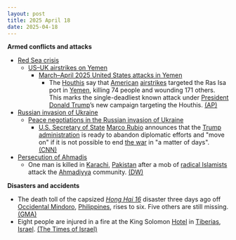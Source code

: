 ```yaml
---
layout: post
title: 2025 April 18
date: 2025-04-18
---
```



**Armed conflicts and attacks**

* [Red Sea crisis](https://en.wikipedia.org/wiki/Red_Sea_crisis "Red Sea crisis")
  + [US–UK airstrikes on Yemen](https://en.wikipedia.org/wiki/US%E2%80%93UK_airstrikes_on_Yemen "US–UK airstrikes on Yemen")
    - [March–April 2025 United States attacks in Yemen](https://en.wikipedia.org/wiki/March%E2%80%93April_2025_United_States_attacks_in_Yemen "March–April 2025 United States attacks in Yemen")
      * The [Houthis](https://en.wikipedia.org/wiki/Houthis "Houthis") say that [American](https://en.wikipedia.org/wiki/United_States_Armed_Forces "United States Armed Forces") [airstrikes](https://en.wikipedia.org/wiki/Airstrike "Airstrike") targeted the Ras Isa port in [Yemen](https://en.wikipedia.org/wiki/Yemen "Yemen"), killing 74 people and wounding 171 others. This marks the single-deadliest known attack under [President](https://en.wikipedia.org/wiki/President_of_the_United_States "President of the United States") [Donald Trump](https://en.wikipedia.org/wiki/Donald_Trump "Donald Trump")’s new campaign targeting the Houthis. [(AP)](https://apnews.com/article/yemen-us-airstrikes-563f61bbd96e1f2de68373fdf76c8811)
* [Russian invasion of Ukraine](https://en.wikipedia.org/wiki/Russian_invasion_of_Ukraine "Russian invasion of Ukraine")
  + [Peace negotiations in the Russian invasion of Ukraine](https://en.wikipedia.org/wiki/Peace_negotiations_in_the_Russian_invasion_of_Ukraine "Peace negotiations in the Russian invasion of Ukraine")
    - [U.S. Secretary of State](https://en.wikipedia.org/wiki/United_States_Secretary_of_State "United States Secretary of State") [Marco Rubio](https://en.wikipedia.org/wiki/Marco_Rubio "Marco Rubio") announces that the [Trump administration](https://en.wikipedia.org/wiki/Second_presidency_of_Donald_Trump "Second presidency of Donald Trump") is ready to abandon diplomatic efforts and "move on" if it is not possible to end [the war](https://en.wikipedia.org/wiki/Russo-Ukrainian_War "Russo-Ukrainian War") in "a matter of days". [(CNN)](https://edition.cnn.com/2025/04/18/europe/rubio-russia-war-in-ukraine-us-talks-intl-hnk/index.html)
* [Persecution of Ahmadis](https://en.wikipedia.org/wiki/Persecution_of_Ahmadis "Persecution of Ahmadis")
  + One man is killed in [Karachi](https://en.wikipedia.org/wiki/Karachi "Karachi"), [Pakistan](https://en.wikipedia.org/wiki/Pakistan "Pakistan") after a mob of [radical Islamists](https://en.wikipedia.org/wiki/Islamic_extremism "Islamic extremism") attack the [Ahmadiyya](https://en.wikipedia.org/wiki/Ahmadiyya "Ahmadiyya") community. [(DW)](https://www.dw.com/en/pakistan-islamist-mob-beat-ahmadi-man-to-death-in-karachi/a-72284403)

**Disasters and accidents**

* The death toll of the capsized *[*Hong Hai 16*](/w/index.php?title=MV_Hong_Hai_16&action=edit&redlink=1 "MV Hong Hai 16 (page does not exist)")* disaster three days ago off [Occidental Mindoro](https://en.wikipedia.org/wiki/Occidental_Mindoro "Occidental Mindoro"), [Philippines](https://en.wikipedia.org/wiki/Philippines "Philippines"), rises to six. Five others are still missing. [(GMA)](https://www.gmanetwork.com/news/topstories/regions/943189/coast-guard-recovers-2-more-bodies-from-capsized-chinese-ship/story/#goog_rewarded)
* Eight people are injured in a fire at the King Solomon [Hotel](https://en.wikipedia.org/wiki/Hotel "Hotel") in [Tiberias](https://en.wikipedia.org/wiki/Tiberias "Tiberias"), [Israel](https://en.wikipedia.org/wiki/Israel "Israel"). [(The Times of Israel)](https://www.timesofisrael.com/liveblog_entry/firefighters-put-out-blaze-at-tiberias-hotel/)
